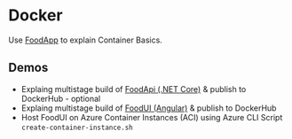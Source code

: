 # Docker

Use [FoodApp](https://github.com/arambazamba/food-app) to explain Container Basics.

## Demos

- Explaing multistage build of [FoodApi (.NET Core)](https://github.com/arambazamba/food-app/blob/master/food-api/dockerfile) & publish to DockerHub - optional
- Explaing multistage build of [FoodUI (Angular)](https://github.com/arambazamba/food-app/blob/master/food-ui/dockerfile) & publish to DockerHub
- Host FoodUI on Azure Container Instances (ACI) using Azure CLI Script `create-container-instance.sh`